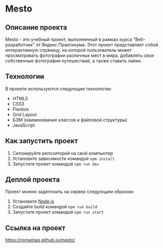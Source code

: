 # Mesto

## Описание проекта

Mesto - это учебный проект, выполненный в рамках курса "Веб-разработчик" от Яндекс Практикума. Этот проект представляет собой интерактивную страницу, на которой пользователь может просматривать фотографии различных мест в мира, добавлять свои собственные фотографии путешествий, а также ставить лайки.

## Технологии

В проекте используются следующие технологии:

- HTML5
- CSS3
- Flexbox
- Grid Layout
- БЭМ (наименование классов и файловой структуры)
- JavaScript

## Как запустить проект

1. Склонируйте репозиторий на свой компьютер
2. Установите зависимости командой `npm install`
3. Запустите проект командой `npm run dev`

## Деплой проекта

Проект можно задеплоить на сервер следующим образом:

1. Установите [Node.js](https://nodejs.org/)
2. Создайте build командой `npm run build`
3. Запустите проект командой `npm run start`

## Ссылка на проект

https://romantag.github.io/mesto/
